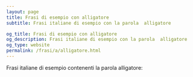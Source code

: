 ```yaml
---
layout: page
title: Frasi di esempio con alligatore 
subtitle: Frasi italiane di esempio con la parola  alligatore

og_title: Frasi di esempio con alligatore 
og_description: Frasi italiane di esempio con la parola  alligatore
og_type: website
permalink: /frasi/a/alligatore.html
---
```


Frasi italiane di esempio contenenti la parola alligatore:


